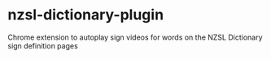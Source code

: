 # nzsl-dictionary-plugin
Chrome extension to autoplay sign videos for words on the NZSL Dictionary sign definition pages
